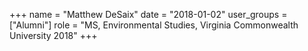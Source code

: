 +++
name = "Matthew DeSaix"
date = "2018-01-02"
user_groups = ["Alumni"]
role = "MS, Environmental Studies, Virginia Commonwealth University 2018"
+++